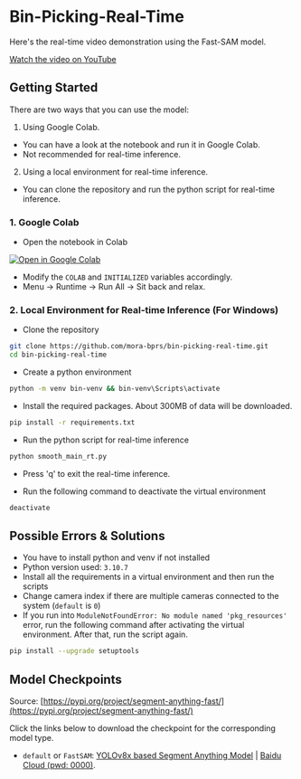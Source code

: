 # Bin-Picking-Real-Time

Here's the real-time video demonstration using the Fast-SAM model.

[Watch the video on YouTube](https://www.youtube.com/watch?v=pogcyD64Qgk)

## Getting Started

There are two ways that you can use the model:

1. Using Google Colab.

- You can have a look at the notebook and run it in Google Colab.
- Not recommended for real-time inference.

2. Using a local environment for real-time inference.

- You can clone the repository and run the python script for real-time inference.

### 1. Google Colab

- Open the notebook in Colab <a target="_blank" href="https://colab.research.google.com/github/mora-bprs/sam-model/blob/main/fast-sam.ipynb">
<img src="https://colab.research.google.com/assets/colab-badge.svg" alt="Open in Google Colab"/>
</a>

- Modify the `COLAB` and `INITIALIZED` variables accordingly.
- Menu -> Runtime -> Run All -> Sit back and relax.

### 2. Local Environment for Real-time Inference (For Windows)

- Clone the repository

```bash
git clone https://github.com/mora-bprs/bin-picking-real-time.git
cd bin-picking-real-time
```

- Create a python environment
  
```bash
python -m venv bin-venv && bin-venv\Scripts\activate
```

- Install the required packages. About 300MB of data will be downloaded.

```bash
pip install -r requirements.txt
```

- Run the python script for real-time inference

```bash
python smooth_main_rt.py
```

- Press 'q' to exit the real-time inference.

- Run the following command to deactivate the virtual environment

```bash
deactivate
```

## Possible Errors & Solutions

- You have to install python and venv if not installed
- Python version used:  `3.10.7`
- Install all the requirements in a virtual environment and then run the scripts
- Change camera index if there are multiple cameras connected to the system (`default` is  `0`)
- If you run into `ModuleNotFoundError: No module named 'pkg_resources'` error, run the following command after activating the virtual environment. After that, run the script again.

```bash
pip install --upgrade setuptools
```


## Model Checkpoints

Source: [https://pypi.org/project/segment-anything-fast/](https://pypi.org/project/segment-anything-fast/)

Click the links below to download the checkpoint for the corresponding model type.

- `default` or `FastSAM`: [YOLOv8x based Segment Anything Model](https://drive.google.com/file/d/1m1sjY4ihXBU1fZXdQ-Xdj-mDltW-2Rqv/view?usp=sharing) | [Baidu Cloud (pwd: 0000)](https://pan.baidu.com/s/18KzBmOTENjByoWWR17zdiQ?pwd=0000).
